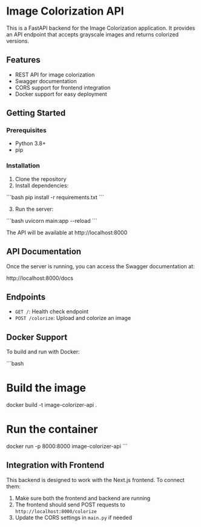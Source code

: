 # Image Colorization API

This is a FastAPI backend for the Image Colorization application. It provides an API endpoint that accepts grayscale images and returns colorized versions.

## Features

- REST API for image colorization
- Swagger documentation
- CORS support for frontend integration
- Docker support for easy deployment

## Getting Started

### Prerequisites

- Python 3.8+
- pip

### Installation

1. Clone the repository
2. Install dependencies:

\`\`\`bash
pip install -r requirements.txt
\`\`\`

3. Run the server:

\`\`\`bash
uvicorn main:app --reload
\`\`\`

The API will be available at http://localhost:8000

## API Documentation

Once the server is running, you can access the Swagger documentation at:

http://localhost:8000/docs

## Endpoints

- `GET /`: Health check endpoint
- `POST /colorize`: Upload and colorize an image

## Docker Support

To build and run with Docker:

\`\`\`bash

# Build the image

docker build -t image-colorizer-api .

# Run the container

docker run -p 8000:8000 image-colorizer-api
\`\`\`

## Integration with Frontend

This backend is designed to work with the Next.js frontend. To connect them:

1. Make sure both the frontend and backend are running
2. The frontend should send POST requests to `http://localhost:8000/colorize`
3. Update the CORS settings in `main.py` if needed

